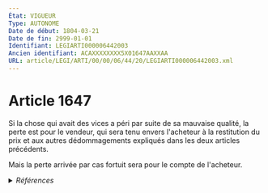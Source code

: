 ```yaml
---
État: VIGUEUR
Type: AUTONOME
Date de début: 1804-03-21
Date de fin: 2999-01-01
Identifiant: LEGIARTI000006442003
Ancien identifiant: ACAXXXXXXXX5X01647AAXXAA
URL: article/LEGI/ARTI/00/00/06/44/20/LEGIARTI000006442003.xml
---
```


<h1>Article 1647</h1>

Si la chose qui avait des vices a péri par suite de sa mauvaise qualité, la
perte est pour le vendeur, qui sera tenu envers l'acheteur à la restitution du
prix et aux autres dédommagements expliqués dans les deux articles
précédents.<br />

Mais la perte arrivée par cas fortuit sera pour le compte de l'acheteur.


<details>
  <summary><em>Références</em></summary>

  <h2>Articles faisant référence à l'article</h2>
  
  <ul>
    <li>
      <a href="https://legal.tricoteuses.fr//redirection/LEGIARTI000006582219?vers=git&vers=legifrance">Code rural (nouveau) - article L213-3 AUTONOME VIGUEUR, en vigueur depuis le 2000-09-21</a> CITATION source
    </li>
    <li>
      <a href="https://legal.tricoteuses.fr//redirection/LEGIARTI000006579900?vers=git&vers=legifrance">Code rural (ancien) - article 285-1 AUTONOME ABROGE, en vigueur du 1989-06-24 au 2000-06-22</a> CITATION source
    </li>
    <li>
      <a href="https://legal.tricoteuses.fr//redirection/LEGIARTI000006292203?vers=git&vers=legifrance">Code de la consommation - article L211-1 AUTONOME MODIFIE, en vigueur du 1993-07-27 au 2005-02-18</a> CONCORDANCE source
    </li>
    <li>
      <a href="https://legal.tricoteuses.fr//redirection/LEGIARTI000006292204?vers=git&vers=legifrance">Code de la consommation - article L211-1 AUTONOME ABROGE, en vigueur du 2005-02-18 au 2016-07-01</a> CONCORDANCE source
    </li>
    <li>
      <a href="https://legal.tricoteuses.fr//redirection/LEGIARTI000006586245?vers=git&vers=legifrance">Code rural (nouveau) - article L913-3 AUTONOME TRANSFERE, en vigueur du 2000-06-22 au 2000-09-21</a> CITATION source
    </li>
  </ul>
  
  <h2>Références faites par l'article</h2>
  
  <ul>
    <li>
      2999-01-01 CONCORDANCE cible <a href="https://legal.tricoteuses.fr//redirection/LEGIARTI000006292204?vers=git&vers=legifrance">Code de la consommation - article L211-1 AUTONOME ABROGE, en vigueur du 2005-02-18 au 2016-07-01</a>
    </li>
    <li>
      2999-01-01 CITATION cible <a href="https://legal.tricoteuses.fr//redirection/LEGIARTI000006582219?vers=git&vers=legifrance">Code rural (nouveau) - article L213-3 AUTONOME VIGUEUR, en vigueur depuis le 2000-09-21</a>
    </li>
    <li>
      2999-01-01 CITATION cible <a href="https://legal.tricoteuses.fr//redirection/LEGIARTI000006586245?vers=git&vers=legifrance">Code rural (nouveau) - article L913-3 AUTONOME TRANSFERE, en vigueur du 2000-06-22 au 2000-09-21</a>
    </li>
    <li>
      2999-01-01 CITATION cible <a href="https://legal.tricoteuses.fr//redirection/LEGIARTI000006579900?vers=git&vers=legifrance">Code rural (ancien) - article 285-1 AUTONOME ABROGE, en vigueur du 1989-06-24 au 2000-06-22</a>
    </li>
    <li>
      CODIFICATION source Loi 1804-03-06
    </li>
    <li>
      CREATION source Loi 1804-03-06 promulguée le 16 mars 1804
    </li>
  </ul>
</details>
